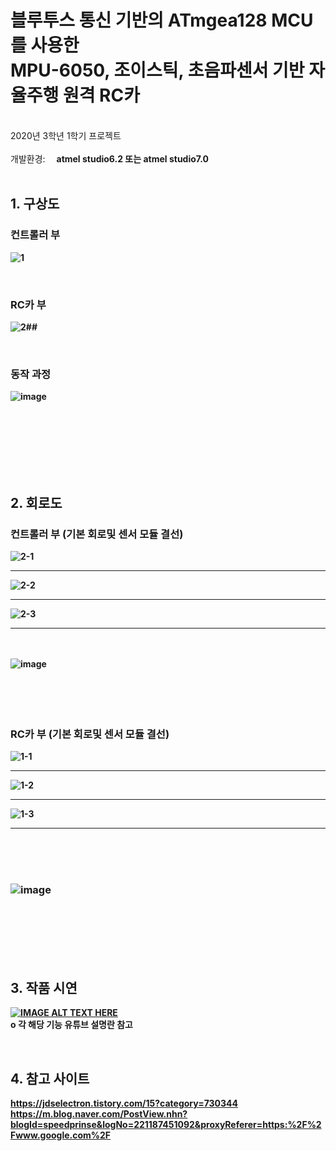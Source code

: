 # 블루투스 통신 기반의 ATmgea128 MCU를 사용한 <br> MPU-6050, 조이스틱, 초음파센서 기반 자율주행 원격 RC카
<br>2020년 3학년 1학기 프로젝트 <br><br> 개발환경: <b> 　atmel studio6.2 또는 atmel studio7.0 <b>
<br>
<br>
## 1. 구상도
  ### 컨트롤러 부 
![1](https://user-images.githubusercontent.com/70312248/105469609-dff68380-5cdb-11eb-8cd7-9336fde16279.png)

 &nbsp;
  ### RC카 부
![2](https://user-images.githubusercontent.com/70312248/105470071-70cd5f00-5cdc-11eb-81fa-1d385a5710d4.png)##

 &nbsp;
  ### 동작 과정
![image](https://user-images.githubusercontent.com/70312248/105577404-bf522a80-5dbc-11eb-8789-327aba793307.png)

<br>
<br>
<br>
<br>
<br>
<br>

## 2. 회로도 
  ### 컨트롤러 부 (기본 회로및 센서 모듈 결선)
  ![2-1](https://user-images.githubusercontent.com/70312248/105470596-197bbe80-5cdd-11eb-8243-06489dc3aa7d.png)<hr>
  ![2-2](https://user-images.githubusercontent.com/70312248/105470606-1d0f4580-5cdd-11eb-86d7-db811fc3ee9d.png)<hr>
  ![2-3](https://user-images.githubusercontent.com/70312248/105470612-1e407280-5cdd-11eb-8fdc-b70d195e8a72.png)<hr>
  <br>
  <br>
   ![image](https://user-images.githubusercontent.com/70312248/105577477-40112680-5dbd-11eb-83e2-0aa212b21fa0.png)
<br>
<br>
<br>
<br>
<br>
   ### RC카 부 (기본 회로및 센서 모듈 결선)
  ![1-1](https://user-images.githubusercontent.com/70312248/105471304-edad0880-5cdd-11eb-8fe6-400919ac7ad0.png)<hr>
  ![1-2](https://user-images.githubusercontent.com/70312248/105471310-eede3580-5cdd-11eb-896a-25cef1d87ffa.png) <hr>
  ![1-3](https://user-images.githubusercontent.com/70312248/105471318-ef76cc00-5cdd-11eb-91bf-04787c537d8a.png)<hr>
  <br>
  <br>
  <br>
   ### ![image](https://user-images.githubusercontent.com/70312248/105577453-135d0f00-5dbd-11eb-853a-f909fd1bfd0e.png) <br>
<br>
<br>
<br>
<br>
<br>
   
## 3. 작품 시연
   [![IMAGE ALT TEXT HERE](https://img.youtube.com/vi/TKuDrxt8rrI/0.jpg)](https://www.youtube.com/watch?v=TKuDrxt8rrI)
     &nbsp;
     &nbsp;
     <br>ο 각 해당 기능 유튜브 설명란 참고 

&nbsp;
&nbsp;
## 4. 참고 사이트
https://jdselectron.tistory.com/15?category=730344
https://m.blog.naver.com/PostView.nhn?blogId=speedprinse&logNo=221187451092&proxyReferer=https:%2F%2Fwww.google.com%2F
